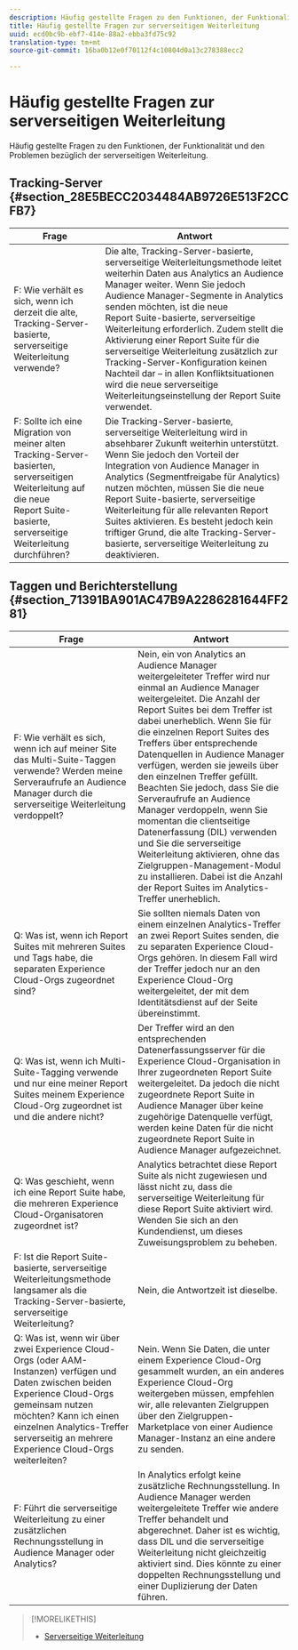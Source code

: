 ```yaml
---
description: Häufig gestellte Fragen zu den Funktionen, der Funktionalität und den Problemen bezüglich der serverseitigen Weiterleitung.
title: Häufig gestellte Fragen zur serverseitigen Weiterleitung
uuid: ecd0bc9b-ebf7-414e-88a2-ebba3fd75c92
translation-type: tm+mt
source-git-commit: 16ba0b12e0f70112f4c10804d0a13c278388ecc2

---
```



# Häufig gestellte Fragen zur serverseitigen Weiterleitung

Häufig gestellte Fragen zu den Funktionen, der Funktionalität und den Problemen bezüglich der serverseitigen Weiterleitung.

## Tracking-Server {#section_28E5BECC2034484AB9726E513F2CCFB7}

| Frage | Antwort |
|--- |--- |
| F: Wie verhält es sich, wenn ich derzeit die alte, Tracking-Server-basierte, serverseitige Weiterleitung verwende? | Die alte, Tracking-Server-basierte, serverseitige Weiterleitungsmethode leitet weiterhin Daten aus Analytics an Audience Manager weiter. Wenn Sie jedoch Audience Manager-Segmente in Analytics senden möchten, ist die neue Report Suite-basierte, serverseitige Weiterleitung erforderlich. Zudem stellt die Aktivierung einer Report Suite für die serverseitige Weiterleitung zusätzlich zur Tracking-Server-Konfiguration keinen Nachteil dar – in allen Konfliktsituationen wird die neue serverseitige Weiterleitungseinstellung der Report Suite verwendet. |
| F: Sollte ich eine Migration von meiner alten Tracking-Server-basierten, serverseitigen Weiterleitung auf die neue Report Suite-basierte, serverseitige Weiterleitung durchführen? | Die Tracking-Server-basierte, serverseitige Weiterleitung wird in absehbarer Zukunft weiterhin unterstützt. Wenn Sie jedoch den Vorteil der Integration von Audience Manager in Analytics (Segmentfreigabe für Analytics) nutzen möchten, müssen Sie die neue Report Suite-basierte, serverseitige Weiterleitung für alle relevanten Report Suites aktivieren. Es besteht jedoch kein triftiger Grund, die alte Tracking-Server-basierte, serverseitige Weiterleitung zu deaktivieren. |

## Taggen und Berichterstellung {#section_71391BA901AC47B9A2286281644FF281}

| Frage | Antwort |
|--- |--- |
| F: Wie verhält es sich, wenn ich auf meiner Site das Multi-Suite-Taggen verwende? Werden meine Serveraufrufe an Audience Manager durch die serverseitige Weiterleitung verdoppelt? | Nein, ein von Analytics an Audience Manager weitergeleiteter Treffer wird nur einmal an Audience Manager weitergeleitet. Die Anzahl der Report Suites bei dem Treffer ist dabei unerheblich. Wenn Sie für die einzelnen Report Suites des Treffers über entsprechende Datenquellen in Audience Manager verfügen, werden sie jeweils über den einzelnen Treffer gefüllt.  Beachten Sie jedoch, dass Sie die Serveraufrufe an Audience Manager verdoppeln, wenn Sie momentan die clientseitige Datenerfassung (DIL) verwenden und Sie die serverseitige Weiterleitung aktivieren, ohne das Zielgruppen-Management-Modul zu installieren. Dabei ist die Anzahl der Report Suites im Analytics-Treffer unerheblich. |
| Q: Was ist, wenn ich Report Suites mit mehreren Suites und Tags habe, die separaten Experience Cloud-Orgs zugeordnet sind? | Sie sollten niemals Daten von einem einzelnen Analytics-Treffer an zwei Report Suites senden, die zu separaten Experience Cloud-Orgs gehören. In diesem Fall wird der Treffer jedoch nur an den Experience Cloud-Org weitergeleitet, der mit dem Identitätsdienst auf der Seite übereinstimmt. |
| Q: Was ist, wenn ich Multi-Suite-Tagging verwende und nur eine meiner Report Suites meinem Experience Cloud-Org zugeordnet ist und die andere nicht? | Der Treffer wird an den entsprechenden Datenerfassungsserver für die Experience Cloud-Organisation in Ihrer zugeordneten Report Suite weitergeleitet. Da jedoch die nicht zugeordnete Report Suite in Audience Manager über keine zugehörige Datenquelle verfügt, werden keine Daten für die nicht zugeordnete Report Suite in Audience Manager aufgezeichnet. |
| Q: Was geschieht, wenn ich eine Report Suite habe, die mehreren Experience Cloud-Organisatoren zugeordnet ist? | Analytics betrachtet diese Report Suite als nicht zugewiesen und lässt nicht zu, dass die serverseitige Weiterleitung für diese Report Suite aktiviert wird. Wenden Sie sich an den Kundendienst, um dieses Zuweisungsproblem zu beheben. |
| F: Ist die Report Suite-basierte, serverseitige Weiterleitungsmethode langsamer als die Tracking-Server-basierte, serverseitige Weiterleitung? | Nein, die Antwortzeit ist dieselbe. |
| Q: Was ist, wenn wir über zwei Experience Cloud-Orgs (oder AAM-Instanzen) verfügen und Daten zwischen beiden Experience Cloud-Orgs gemeinsam nutzen möchten? Kann ich einen einzelnen Analytics-Treffer serverseitig an mehrere Experience Cloud-Orgs weiterleiten? | Nein. Wenn Sie Daten, die unter einem Experience Cloud-Org gesammelt wurden, an ein anderes Experience Cloud-Org weitergeben müssen, empfehlen wir, alle relevanten Zielgruppen über den Zielgruppen-Marketplace von einer Audience Manager-Instanz an eine andere zu senden. |
| F: Führt die serverseitige Weiterleitung zu einer zusätzlichen Rechnungsstellung in Audience Manager oder Analytics? | In Analytics erfolgt keine zusätzliche Rechnungsstellung. In Audience Manager werden weitergeleitete Treffer wie andere Treffer behandelt und abgerechnet.  Daher ist es wichtig, dass DIL und die serverseitige Weiterleitung nicht gleichzeitig aktiviert sind. Dies könnte zu einer doppelten Rechnungsstellung und einer Duplizierung der Daten führen. |

>[!MORELIKETHIS]
>
>* [Serverseitige Weiterleitung](/help/admin/admin/c-server-side-forwarding/ssf.md)

